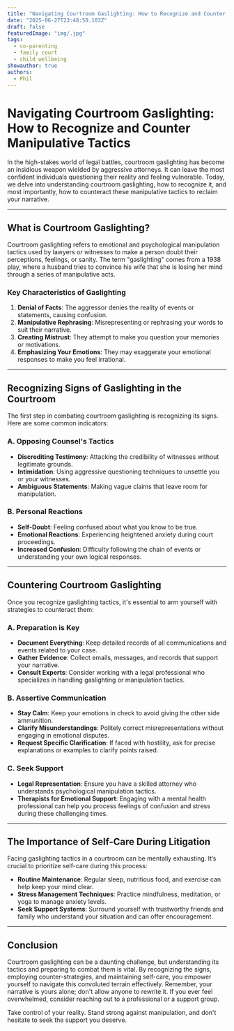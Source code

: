 ```yaml
---
title: "Navigating Courtroom Gaslighting: How to Recognize and Counter Manipulative Tactics"
date: "2025-06-27T23:48:50.103Z"
draft: false
featuredImage: "img/.jpg"
tags:
  - co-parenting
  - family court
  - child wellbeing
showauthor: true
authors:
  - Phil
---
```


# Navigating Courtroom Gaslighting: How to Recognize and Counter Manipulative Tactics  
In the high-stakes world of legal battles, courtroom gaslighting has become an insidious weapon wielded by aggressive attorneys. It can leave the most confident individuals questioning their reality and feeling vulnerable. Today, we delve into understanding courtroom gaslighting, how to recognize it, and most importantly, how to counteract these manipulative tactics to reclaim your narrative.

---  

## What is Courtroom Gaslighting?
Courtroom gaslighting refers to emotional and psychological manipulation tactics used by lawyers or witnesses to make a person doubt their perceptions, feelings, or sanity. The term "gaslighting" comes from a 1938 play, where a husband tries to convince his wife that she is losing her mind through a series of manipulative acts.

### Key Characteristics of Gaslighting  
1. **Denial of Facts**: The aggressor denies the reality of events or statements, causing confusion.  
2. **Manipulative Rephrasing**: Misrepresenting or rephrasing your words to suit their narrative.  
3. **Creating Mistrust**: They attempt to make you question your memories or motivations.  
4. **Emphasizing Your Emotions**: They may exaggerate your emotional responses to make you feel irrational.

---  

## Recognizing Signs of Gaslighting in the Courtroom
The first step in combating courtroom gaslighting is recognizing its signs. Here are some common indicators:

### A. Opposing Counsel's Tactics  
- **Discrediting Testimony**: Attacking the credibility of witnesses without legitimate grounds.  
- **Intimidation**: Using aggressive questioning techniques to unsettle you or your witnesses.  
- **Ambiguous Statements**: Making vague claims that leave room for manipulation.

### B. Personal Reactions  
- **Self-Doubt**: Feeling confused about what you know to be true.  
- **Emotional Reactions**: Experiencing heightened anxiety during court proceedings.  
- **Increased Confusion**: Difficulty following the chain of events or understanding your own logical responses.

---  

## Countering Courtroom Gaslighting  
Once you recognize gaslighting tactics, it's essential to arm yourself with strategies to counteract them:

### A. Preparation is Key  
- **Document Everything**: Keep detailed records of all communications and events related to your case.  
- **Gather Evidence**: Collect emails, messages, and records that support your narrative.  
- **Consult Experts**: Consider working with a legal professional who specializes in handling gaslighting or manipulation tactics.

### B. Assertive Communication  
- **Stay Calm**: Keep your emotions in check to avoid giving the other side ammunition.  
- **Clarify Misunderstandings**: Politely correct misrepresentations without engaging in emotional disputes.  
- **Request Specific Clarification**: If faced with hostility, ask for precise explanations or examples to clarify points raised.

### C. Seek Support  
- **Legal Representation**: Ensure you have a skilled attorney who understands psychological manipulation tactics.  
- **Therapists for Emotional Support**: Engaging with a mental health professional can help you process feelings of confusion and stress during these challenging times.

---  

## The Importance of Self-Care During Litigation  
Facing gaslighting tactics in a courtroom can be mentally exhausting. It’s crucial to prioritize self-care during this process:

- **Routine Maintenance**: Regular sleep, nutritious food, and exercise can help keep your mind clear.  
- **Stress Management Techniques**: Practice mindfulness, meditation, or yoga to manage anxiety levels.  
- **Seek Support Systems**: Surround yourself with trustworthy friends and family who understand your situation and can offer encouragement.

---  

## Conclusion  
Courtroom gaslighting can be a daunting challenge, but understanding its tactics and preparing to combat them is vital. By recognizing the signs, employing counter-strategies, and maintaining self-care, you empower yourself to navigate this convoluted terrain effectively. Remember, your narrative is yours alone; don't allow anyone to rewrite it. If you ever feel overwhelmed, consider reaching out to a professional or a support group.  

Take control of your reality. Stand strong against manipulation, and don't hesitate to seek the support you deserve.

